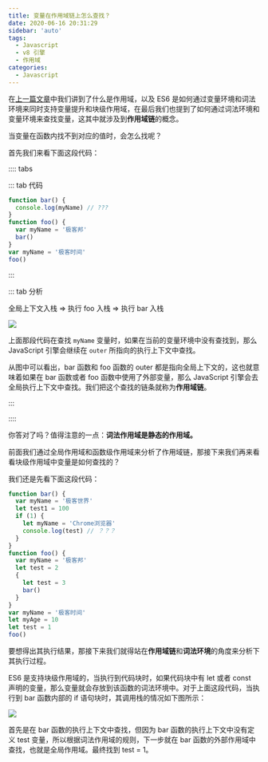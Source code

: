 ```yaml
---
title: 变量在作用域链上怎么查找？
date: 2020-06-16 20:31:29
sidebar: 'auto'
tags:
  - Javascript
  - v8 引擎
  - 作用域
categories:
  - Javascript
---
```


在[上一篇文章](./scope.md)中我们讲到了什么是作用域，以及 ES6 是如何通过变量环境和词法环境来同时支持变量提升和块级作用域，在最后我们也提到了如何通过词法环境和变量环境来查找变量，这其中就涉及到**作用域链**的概念。

当变量在函数内找不到对应的值时，会怎么找呢？

首先我们来看下面这段代码：

:::: tabs

::: tab 代码

```js
function bar() {
  console.log(myName) // ???
}
function foo() {
  var myName = '极客邦'
  bar()
}
var myName = '极客时间'
foo()
```

:::

::: tab 分析

全局上下文入栈 => 执行 foo 入栈 => 执行 bar 入栈

![](https://gitee.com/alvin0216/cdn/raw/master/images/v8-scope4.png)

上面那段代码在查找 `myName` 变量时，如果在当前的变量环境中没有查找到，那么 JavaScript 引擎会继续在 `outer` 所指向的执行上下文中查找。

从图中可以看出，bar 函数和 foo 函数的 outer 都是指向全局上下文的，这也就意味着如果在 bar 函数或者 foo 函数中使用了外部变量，那么 JavaScript 引擎会去全局执行上下文中查找。我们把这个查找的链条就称为**作用域链**。

:::

::::

你答对了吗？值得注意的一点：**词法作用域是静态的作用域。**

前面我们通过全局作用域和函数级作用域来分析了作用域链，那接下来我们再来看看块级作用域中变量是如何查找的？

我们还是先看下面这段代码：

```js
function bar() {
  var myName = '极客世界'
  let test1 = 100
  if (1) {
    let myName = 'Chrome浏览器'
    console.log(test) // ？？？
  }
}
function foo() {
  var myName = '极客邦'
  let test = 2
  {
    let test = 3
    bar()
  }
}
var myName = '极客时间'
let myAge = 10
let test = 1
foo()
```

要想得出其执行结果，那接下来我们就得站在**作用域链**和**词法环境**的角度来分析下其执行过程。

ES6 是支持块级作用域的，当执行到代码块时，如果代码块中有 let 或者 const 声明的变量，那么变量就会存放到该函数的词法环境中。对于上面这段代码，当执行到 bar 函数内部的 if 语句块时，其调用栈的情况如下图所示：

![](https://gitee.com/alvin0216/cdn/raw/master/images/v8-scope5.png)

首先是在 bar 函数的执行上下文中查找，但因为 bar 函数的执行上下文中没有定义 test 变量，所以根据词法作用域的规则，下一步就在 bar 函数的外部作用域中查找，也就是全局作用域。最终找到 test = 1。
